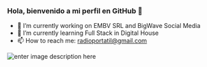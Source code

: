 ### Hola, bienvenido a mi perfil en GitHub 👋 

 - 🔭 I’m currently working on EMBV SRL and BigWave Social Media
 - 🌱 I’m currently learning Full Stack in Digital House
 - 📫 How to reach me: radioportatil@gmail.com

![enter image description here](https://cdn.memegenerator.es/imagenes/memes/full/11/77/11770962.jpg)

